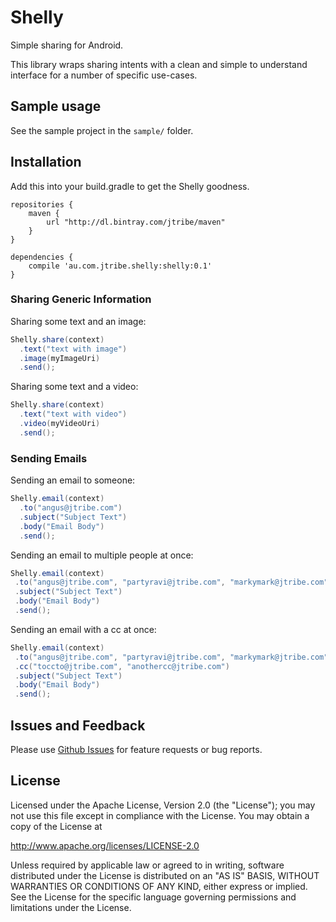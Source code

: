 # Shelly
Simple sharing for Android.

This library wraps sharing intents with a clean and simple to understand interface for a number of specific use-cases.

## Sample usage
See the sample project in the `sample/` folder.

## Installation

Add this into your build.gradle to get the Shelly goodness.

```
repositories {
    maven {
        url "http://dl.bintray.com/jtribe/maven"
    }
}

dependencies {
    compile 'au.com.jtribe.shelly:shelly:0.1'
}

```

### Sharing Generic Information

Sharing some text and an image:
```java
Shelly.share(context)
  .text("text with image")
  .image(myImageUri)
  .send();
```

Sharing some text and a video:
```java
Shelly.share(context)
  .text("text with video")
  .video(myVideoUri)
  .send();
```

### Sending Emails
Sending an email to someone:
```java
Shelly.email(context)
  .to("angus@jtribe.com")
  .subject("Subject Text")
  .body("Email Body")
  .send();
```

 Sending an email to multiple people at once:
 ```java
Shelly.email(context)
  .to("angus@jtribe.com", "partyravi@jtribe.com", "markymark@jtribe.com")
  .subject("Subject Text")
  .body("Email Body")
  .send();
 ```

 Sending an email with a cc at once:
 ```java
Shelly.email(context)
  .to("angus@jtribe.com", "partyravi@jtribe.com", "markymark@jtribe.com")
  .cc("toccto@jtribe.com", "anothercc@jtribe.com")
  .subject("Subject Text")
  .body("Email Body")
  .send();
 ```

## Issues and Feedback
Please use [Github Issues](https://github.com/jtribe/shelly/issues "Github Issues") for feature requests or bug reports.

## License
Licensed under the Apache License, Version 2.0 (the "License"); you may not use this file except in compliance with the License. You may obtain a copy of the License at

http://www.apache.org/licenses/LICENSE-2.0

Unless required by applicable law or agreed to in writing, software distributed under the License is distributed on an "AS IS" BASIS, WITHOUT WARRANTIES OR CONDITIONS OF ANY KIND, either express or implied. See the License for the specific language governing permissions and limitations under the License.
